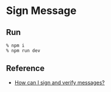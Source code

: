 # Sign Message
## Run
```
% npm i
% npm run dev
```

## Reference
- [How can I sign and verify messages?](https://github.com/solana-labs/wallet-adapter/blob/master/FAQ.md#how-can-i-sign-and-verify-messages)